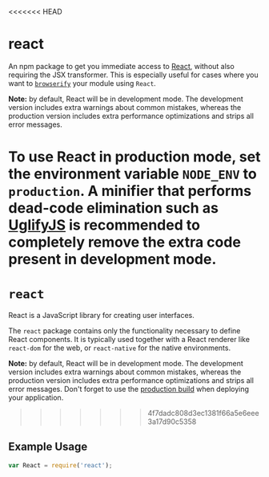 <<<<<<< HEAD
# react

An npm package to get you immediate access to [React](https://facebook.github.io/react/),
without also requiring the JSX transformer. This is especially useful for cases where you
want to [`browserify`](https://github.com/substack/node-browserify) your module using
`React`.

**Note:** by default, React will be in development mode. The development version includes extra warnings about common mistakes, whereas the production version includes extra performance optimizations and strips all error messages.

To use React in production mode, set the environment variable `NODE_ENV` to `production`. A minifier that performs dead-code elimination such as [UglifyJS](https://github.com/mishoo/UglifyJS2) is recommended to completely remove the extra code present in development mode.
=======
# `react`

React is a JavaScript library for creating user interfaces.

The `react` package contains only the functionality necessary to define React components. It is typically used together with a React renderer like `react-dom` for the web, or `react-native` for the native environments.

**Note:** by default, React will be in development mode. The development version includes extra warnings about common mistakes, whereas the production version includes extra performance optimizations and strips all error messages. Don't forget to use the [production build](https://reactjs.org/docs/optimizing-performance.html#use-the-production-build) when deploying your application.
>>>>>>> 4f7dadc808d3ec1381f66a5e6eee3a17d90c5358

## Example Usage

```js
var React = require('react');
```
